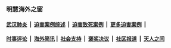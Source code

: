 
### 明慧海外之窗

####  [武汉肺炎](indexes/365.md?t=05061400) &nbsp;|&nbsp;  [迫害案例综述](indexes/328.md?t=05061400) &nbsp;|&nbsp; [迫害致死案例](indexes/277.md?t=05061400)  &nbsp;|&nbsp; [更多迫害案例](indexes/81.md?t=05061400)  &nbsp;|&nbsp; 
####  [时事评论](indexes/19.md?t=05061400) &nbsp;|&nbsp; [海外简讯](indexes/245.md?t=05061400)&nbsp;|&nbsp;  [社会支持](indexes/140.md?t=05061400) &nbsp;|&nbsp; [褒奖决议](indexes/282.md?t=05061400) &nbsp;|&nbsp; [社区报道](indexes/91.md?t=05061400)  &nbsp;|&nbsp; [天人之间](indexes/78.md?t=05061400) 

